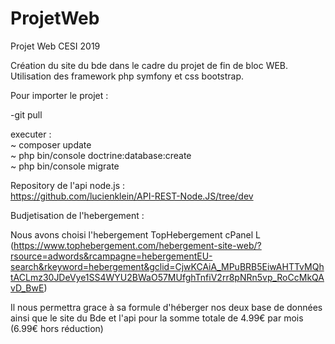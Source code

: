 # ProjetWeb
Projet Web CESI 2019

Création du site du bde dans le cadre du projet de fin de bloc WEB.
Utilisation des framework php symfony et css bootstrap.

Pour importer le projet :

-git pull

executer : <br>
~ composer update <br>
~ php bin/console doctrine:database:create <br>
~ php bin/console migrate <br>

Repository de l'api node.js :<br>
https://github.com/lucienklein/API-REST-Node.JS/tree/dev

Budjetisation de l'hebergement :

Nous avons choisi l'hebergement TopHebergement cPanel L (https://www.tophebergement.com/hebergement-site-web/?rsource=adwords&rcampagne=hebergementEU-search&rkeyword=hebergement&gclid=CjwKCAiA_MPuBRB5EiwAHTTvMQhtACLmz30JDeVye1SS4WYU2BWaO57MUfghTnfiV2rr8pNRn5vp_RoCcMkQAvD_BwE)

Il nous permettra grace à sa formule d'héberger nos deux base de données ainsi que le site du Bde et l'api pour la somme totale de 4.99€ par mois (6.99€ hors réduction)

